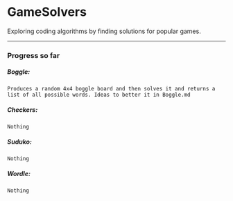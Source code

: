 # GameSolvers
Exploring coding algorithms by finding solutions for popular games.<br/>
<hr>

### Progress so far
##### Boggle: <br/>
    Produces a random 4x4 boggle board and then solves it and returns a list of all possible words. Ideas to better it in Boggle.md
##### Checkers: <br/>
    Nothing
##### Suduko:
    Nothing
##### Wordle:
    Nothing 
